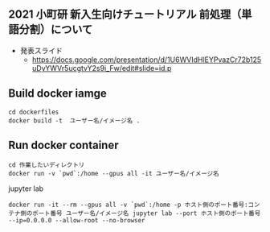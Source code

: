 ## 2021 小町研 新入生向けチュートリアル 前処理（単語分割）について
- 発表スライド
  - https://docs.google.com/presentation/d/1U6WVIdHlEYPvazCr72b125uDyYWVr5ucgtvY2s9i_Fw/edit#slide=id.p
 

## Build docker iamge
~~~
cd dockerfiles
docker build -t  ユーザー名/イメージ名 .
~~~

## Run docker container

~~~
cd 作業したいディレクトリ
docker run -v `pwd`:/home --gpus all -it ユーザー名/イメージ名
~~~

jupyter lab
~~~
docker run -it --rm --gpus all -v `pwd`:/home -p ホスト側のポート番号:コンテナ側のポート番号 ユーザー名/イメージ名 jupyter lab --port ホスト側のポート番号 --ip=0.0.0.0 --allow-root --no-browser
~~~


